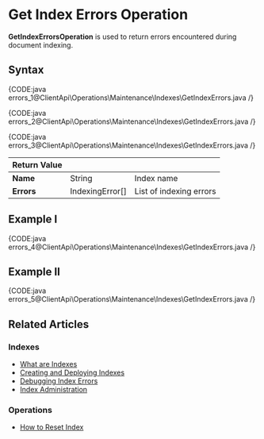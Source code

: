# Get Index Errors Operation

**GetIndexErrorsOperation** is used to return errors encountered during document indexing. 

## Syntax

{CODE:java errors_1@ClientApi\Operations\Maintenance\Indexes\GetIndexErrors.java /}

{CODE:java errors_2@ClientApi\Operations\Maintenance\Indexes\GetIndexErrors.java /}

{CODE:java errors_3@ClientApi\Operations\Maintenance\Indexes\GetIndexErrors.java /}

| Return Value | | |
| ------------- | ----- | ---- |
| **Name** | String | Index name |
| **Errors** | IndexingError\[\] | List of indexing errors |

## Example I

{CODE:java errors_4@ClientApi\Operations\Maintenance\Indexes\GetIndexErrors.java /}

## Example II

{CODE:java errors_5@ClientApi\Operations\Maintenance\Indexes\GetIndexErrors.java /}

## Related Articles

### Indexes

- [What are Indexes](../../../../indexes/what-are-indexes)
- [Creating and Deploying Indexes](../../../../indexes/creating-and-deploying)
- [Debugging Index Errors](../../../../indexes/troubleshooting/debugging-index-errors)
- [Index Administration](../../../../indexes/index-administration)

### Operations

- [How to Reset Index](../../../../client-api/operations/maintenance/indexes/reset-index)
